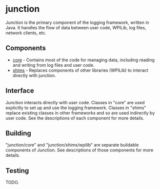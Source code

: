 # junction

Junction is the primary component of the logging framework, written in Java. It handles the flow of data between user code, WPILib, log files, network clients, etc.

## Components

* [core](/junction/core) - Contains most of the code for managing data, including reading and writing from log files and user code.
* [shims](/junction/shims) - Replaces components of other libraries (WPILib) to interact directly with junction.

## Interface

Junction interacts directly with user code. Classes in "core" are used explicitly to set up and use the logging framework. Classes in "shims" replace existing classes in other frameworks and so are used indirectly by user code. See the descriptions of each component for more details.

## Building

"junction/core" and "junction/shims/wpilib" are separate buildable components of Junction. See descriptions of those components for more details.

## Testing

TODO.